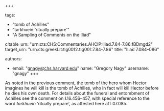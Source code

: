 +++

tags:
- "tomb of Achilles"
- "tarkhuein ‘ritually prepare’"
- "A Sampling of Comments on the Iliad"

citable_urn: "urn:cts:CHS:Commentaries.AHCIP:Iliad.7.84-7.86.fBDmgd2"
target_urn: "urn:cts:greekLit:tlg0012.tlg001:7.84-7.86"
title: "Iliad 7.084–086"

authors:
- email: "gnagy@chs.harvard.edu"
  name: "Gregory Nagy"
  username: "gnagy"
+++

<p>As noted in the previous comment, the tomb of the hero whom Hector imagines he will kill is the tomb of Achilles, who in fact will kill Hector before he dies his own death. For details about the funeral and entombment of Achilles see the comment on I.16.456–457, with special reference to the word <em>tarkhuein</em> ‘ritually prepare’, as attested here at I.07.085.  </p>
